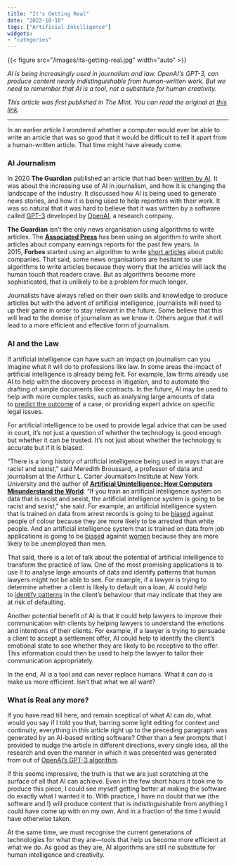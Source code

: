 ```yaml
---
title: "It's Getting Real"
date: "2022-10-18"
tags: ["Artificial Intelligence"]
widgets: 
- "categories"
---
```


{{< figure src="/images/its-getting-real.jpg" width="auto" >}}

*AI is being increasingly used in journalism and law. OpenAI's GPT-3, can produce content nearly indistinguishable from human-written work. But we need to remember that AI is a tool, not a substitute for human creativity.*
<!--more-->

*This article was first published in The Mint. You can read the original at [this link](https://www.livemint.com/opinion/columns/artificial-intelligence-has-begun-to-exceed-expectations-11666112483577.html).*

---

In an earlier article I wondered whether a computer would ever be able to write an article that was so good that it would be difficult to tell it apart from a human-written article. That time might have already come.

### AI Journalism

In 2020 __The Guardian__ published an article that had been [written by AI](https://www.theguardian.com/commentisfree/2020/sep/08/robot-wrote-this-article-gpt-3). It was about the increasing use of AI in journalism, and how it is changing the landscape of the industry. It discussed how AI is being used to generate news stories, and how it is being used to help reporters with their work. It was so natural that it was hard to believe that it was written by a software called [GPT-3](https://honest-ai.com/gpt-3/) developed by [OpenAI](https://openai.com/), a research company.

__The Guardian__ isn’t the only news organisation using algorithms to write articles. The __[Associated Press](https://www.ap.org/discover/artificial-intelligence)__ has been using an algorithm to write short articles about company earnings reports for the past few years. In 2015, __Forbes__ started using an algorithm to write [short articles](https://www.forbes.com/sites/tomgroenfeldt/2013/09/05/lots-of-data-one-analyst-many-reports-narrative-science/?sh=11bb06b2b3a6) about public companies. That said, some news organisations are hesitant to use algorithms to write articles because they worry that the articles will lack the human touch that readers crave. But as algorithms become more sophisticated, that is unlikely to be a problem for much longer.

Journalists have always relied on their own skills and knowledge to produce articles but with the advent of artificial intelligence, journalists will need to up their game in order to stay relevant in the future. Some believe that this will lead to the demise of journalism as we know it. Others argue that it will lead to a more efficient and effective form of journalism.

### AI and the Law

If artificial intelligence can have such an impact on journalism can you imagine what it will do to professions like law. In some areas the impact of artificial intelligence is already being felt. For example, law firms already use AI to help with the discovery process in litigation, and to automate the drafting of simple documents like contracts. In the future, AI may be used to help with more complex tasks, such as analysing large amounts of data to [predict the outcome](https://www.lexisnexis.co.uk/blog/future-of-law/using-ai-to-predict-litigation-outcomes) of a case, or providing expert advice on specific legal issues.

For artificial intelligence to be used to provide legal advice that can be used in court, it’s not just a question of whether the technology is good enough but whether it can be trusted. It’s not just about whether the technology is accurate but if it is biased.

“There is a long history of artificial intelligence being used in ways that are racist and sexist,” said Meredith Broussard, a professor of data and journalism at the Arthur L. Carter Journalism Institute at New York University and the author of __[Artificial Unintelligence: How Computers Misunderstand the World](https://www.amazon.com/Artificial-Unintelligence-Computers-Misunderstand-World/dp/0262038005)__. “If you train an artificial intelligence system on data that is racist and sexist, the artificial intelligence system is going to be racist and sexist,” she said. For example, an artificial intelligence system that is trained on data from arrest records is going to be [biased](https://www.propublica.org/article/machine-bias-risk-assessments-in-criminal-sentencing) against people of colour because they are more likely to be arrested than white people. And an artificial intelligence system that is trained on data from job applications is going to be [biased](https://www.forbes.com/sites/forbeshumanresourcescouncil/2021/10/14/understanding-bias-in-ai-enabled-hiring/?sh=7c7d320e7b96) against [women](https://www.reuters.com/article/us-amazon-com-jobs-automation-insight/amazon-scraps-secret-ai-recruiting-tool-that-showed-bias-against-women-idUSKCN1MK08G) because they are more likely to be unemployed than men.

That said, there is a lot of talk about the potential of artificial intelligence to transform the practice of law. One of the most promising applications is to use it to analyse large amounts of data and identify patterns that human lawyers might not be able to see. For example, if a lawyer is trying to determine whether a client is likely to default on a loan, AI could help to [identify patterns](https://www.forbes.com/sites/cognitiveworld/2020/05/10/finding-patterns-and-anomalies-in-your-data/?sh=7fae657a158e) in the client’s behaviour that may indicate that they are at risk of defaulting.

Another potential benefit of AI is that it could help lawyers to improve their communication with clients by helping lawyers to understand the emotions and intentions of their clients. For example, if a lawyer is trying to persuade a client to accept a settlement offer, AI could help to identify the client’s emotional state to see whether they are likely to be receptive to the offer. This information could then be used to help the lawyer to tailor their communication appropriately.

In the end, AI is a tool and can never replace humans. What it can do is make us more efficient. Isn’t that what we all want?

### What is Real any more?

If you have read till here, and remain sceptical of what AI can do, what would you say if I told you that, barring some light editing for context and continuity, everything in this article right up to the preceding paragraph was generated by an AI-based writing software? Other than a few prompts that I provided to nudge the article in different directions, every single idea, all the research and even the manner in which it was presented was generated from out of [OpenAI’s GPT-3 algorithm](https://elephas.app/).

If this seems impressive, the truth is that we are just scratching at the surface of all that AI can achieve. Even in the few short hours it took me to produce this piece, I could see myself getting better at making the software do exactly what I wanted it to. With practice, I have no doubt that we (the software and I) will produce content that is indistinguishable from anything I could have come up with on my own. And in a fraction of the time I would have otherwise taken.

At the same time, we must recognise the current generations of technologies for what they are—tools that help us become more efficient at what we do. As good as they are, AI algorithms are still no substitute for human intelligence and creativity.

